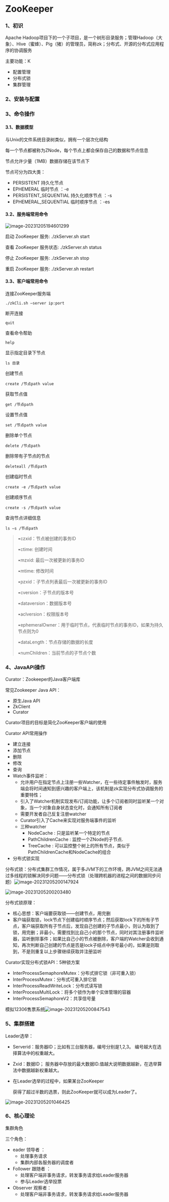 # ZooKeeper

### 1、初识

Apache Hadoop项目下的一个子项目，是一个树形目录服务；管理Hadoop（大象）、Hive（蜜蜂）、Pig（猪）的管理员，简称zk；分布式、开源的分布式应用程序的协调服务

主要功能：K

- 配置管理
- 分布式锁
- 集群管理

### 2、安装与配置

### 3、命令操作

#### 3.1、数据模型

与Unix的文件系统目录树类似，拥有一个层次化结构

每一个节点都被称为ZNode，每个节点上都会保存自己的数据和节点信息

节点允许少量（1MB）数据存储在该节点下

节点可分为四大类：

- PERSISTENT 持久化节点
- EPHEMERAL 临时节点 ：-e
- PERSISTENT_SEQUENTIAL 持久化顺序节点 ：-s
- EPHEMERAL_SEQUENTIAL 临时顺序节点 ：-es

#### 3.2、服务端常用命令

![image-20231205194601299](https://gitee.com/coi4/test/raw/master/img/image-20231205194601299.png)

启动 ZooKeeper 服务: ./zkServer.sh start

查看 ZooKeeper 服务状态: ./zkServer.sh status

停止 ZooKeeper 服务: ./zkServer.sh stop 

重启 ZooKeeper 服务: ./zkServer.sh restart 

#### 3.3、客户端常用命令

连接ZooKeeper服务端

```
./zkCli.sh –server ip:port
```

断开连接

```
quit
```

查看命令帮助

```
help
```

显示指定目录下节点

```
ls 目录
```

创建节点

```
create /节点path value
```

获取节点值

```
get /节点path
```

设置节点值

```
set /节点path value
```

删除单个节点

```
delete /节点path
```

删除带有子节点的节点

```
deleteall /节点path
```

创建临时节点

```
create -e /节点path value
```

创建顺序节点

```
create -s /节点path value
```

查询节点详细信息

```
ls –s /节点path 
```

> •czxid：节点被创建的事务ID
>
> •ctime: 创建时间 
>
> •mzxid: 最后一次被更新的事务ID 
>
> •mtime: 修改时间 
>
> •pzxid：子节点列表最后一次被更新的事务ID
>
> •cversion：子节点的版本号
>
> •dataversion：数据版本号
>
> •aclversion：权限版本号
>
> •ephemeralOwner：用于临时节点，代表临时节点的事务ID，如果为持久节点则为0
>
> •dataLength：节点存储的数据的长度
>
> •numChildren：当前节点的子节点个数

### 4、JavaAPI操作

Curator：Zookeeper的Java客户端库

常见Zookeeper Java API：

- 原生Java API
- ZkClient
- Curator

Curator项目的目标是简化ZooKeeper客户端的使用

Curator API常用操作

- 建立连接
- 添加节点
- 删除
- 修改
- 查询
- Watch事件监听：
  - 允许用户在指定节点上注册一些Watcher，在一些待定事件触发时，服务端会将时间通知到感兴趣的客户端上，该机制是zk实现分布式协调服务的重要特性；
  - 引入了Watcher机制实现发布/订阅功能，让多个订阅者同时监听某一个对象，当一个对象自身状态变化时，会通知所有订阅者
  - 需要开发者自己反复注册watcher
  - Curator引入了Cache来实现对服务端事件的监听
  - 三种watcher
    - NodeCache : 只是监听某一个特定的节点
    - PathChildrenCache : 监控一个ZNode的子节点. 
    - TreeCache : 可以监控整个树上的所有节点，类似于PathChildrenCache和NodeCache的组合
- 分布式锁实现

分布式锁：分布式集群工作情况，属于多JVM下的工作环境，跨JVM之间无法通过多线程的锁解决同步问题——分布式锁（处理跨机器的进程之间的数据同步问题）![image-20231205200147924](https://gitee.com/coi4/test/raw/master/img/image-20231205200147924.png)

![image-20231205200203480](https://gitee.com/coi4/test/raw/master/img/image-20231205200203480.png)

分布式锁原理：

- 核心思想：客户端要获取锁——创建节点，用完删
- 客户端获取锁，lock节点下创建临时顺序节点；然后获取lock下的所有子节点，客户端获取所有子节点后，发现自己创建的子节点最小，则认为取到了锁，用完删；非最小，需要找到比自己小的那个节点，同时对其注册事件监听器，监听删除事件；如果比自己小的节点被删除，客户端的Watcher会收到通知，再次判断自己创建的节点是否是lock子结点中序号最小的，如果是则取到，不是则重复以上步骤继续获取并注册监听

Curator实现分布式锁API：5种锁方案

- InterProcessSemaphoreMutex：分布式排它锁（非可重入锁）
- InterProcessMutex：分布式可重入排它锁
- InterProcessReadWriteLock：分布式读写锁
- InterProcessMultiLock：将多个锁作为单个实体管理的容器
- InterProcessSemaphoreV2：共享信号量

模拟12306售票系统![image-20231205200847543](https://gitee.com/coi4/test/raw/master/img/image-20231205200847543.png)

### 5、集群搭建

Leader选举：

- Serverid：服务器ID；比如有三台服务器，编号分别是1,2,3。 编号越大在选择算法中的权重越大。

- Zxid：数据ID； 服务器中存放的最大数据ID.值越大说明数据越新，在选举算法中数据越新权重越大。

- 在Leader选举的过程中，如果某台ZooKeeper

    获得了超过半数的选票，则此ZooKeeper就可以成为Leader了。

![image-20231205201046425](https://gitee.com/coi4/test/raw/master/img/image-20231205201046425.png)

### 6、核心理论

集群角色

三个角色：

- eader 领导者 ：     
  - 处理事务请求
  -  集群内部各服务器的调度者
- Follower 跟随者 ：
  - 处理客户端非事务请求，转发事务请求给Leader服务器
  - 参与Leader选举投票
- Observer 观察者：
  -  处理客户端非事务请求，转发事务请求给Leader服务器